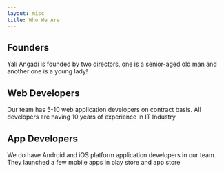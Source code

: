 ```yaml
---
layout: misc
title: Who We Are
---
```


## Founders

Yali Angadi is founded by two directors, one is a senior-aged old man and another one is a young lady!

## Web Developers
Our team has 5-10 web application  developers on contract basis. All developers are having 10 years of experience in IT Industry

## App Developers
We do have Android and iOS platform application developers in our team. They launched a few mobile apps in play store and app store